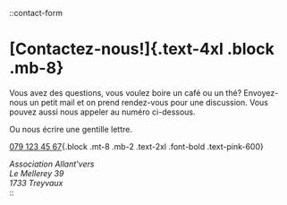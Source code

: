 ::contact-form
# [Contactez-nous!]{.text-4xl .block .mb-8}

Vous avez des questions, vous voulez boire un café ou un thé?
Envoyez-nous un petit mail et on prend rendez-vous pour une
discussion. Vous pouvez aussi nous appeler au numéro ci-dessous.

Ou nous écrire une gentille lettre.

[079 123 45 67](){.block .mt-8 .mb-2 .text-2xl .font-bold .text-pink-600}

<address class="not-italic">
Association Allant'vers<br>
Le Mellerey 39<br>
1733 Treyvaux
</address>
::
